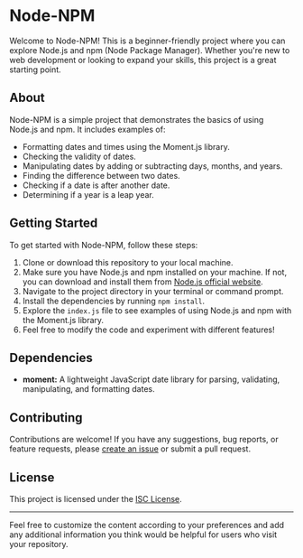 # Node-NPM

Welcome to Node-NPM! This is a beginner-friendly project where you can explore Node.js and npm (Node Package Manager). Whether you're new to web development or looking to expand your skills, this project is a great starting point.

## About

Node-NPM is a simple project that demonstrates the basics of using Node.js and npm. It includes examples of:

- Formatting dates and times using the Moment.js library.
- Checking the validity of dates.
- Manipulating dates by adding or subtracting days, months, and years.
- Finding the difference between two dates.
- Checking if a date is after another date.
- Determining if a year is a leap year.

## Getting Started

To get started with Node-NPM, follow these steps:

1. Clone or download this repository to your local machine.
2. Make sure you have Node.js and npm installed on your machine. If not, you can download and install them from [Node.js official website](https://nodejs.org/).
3. Navigate to the project directory in your terminal or command prompt.
4. Install the dependencies by running `npm install`.
5. Explore the `index.js` file to see examples of using Node.js and npm with the Moment.js library.
6. Feel free to modify the code and experiment with different features!

## Dependencies

- **moment:** A lightweight JavaScript date library for parsing, validating, manipulating, and formatting dates.

## Contributing

Contributions are welcome! If you have any suggestions, bug reports, or feature requests, please [create an issue](https://github.com/yatharth1cr/Node-NPM/issues) or submit a pull request.

## License

This project is licensed under the [ISC License](LICENSE).

---

Feel free to customize the content according to your preferences and add any additional information you think would be helpful for users who visit your repository.
